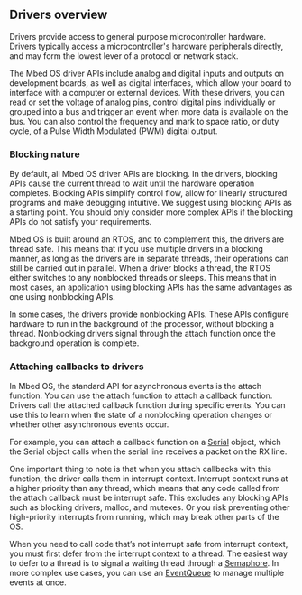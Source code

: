 ## Drivers overview

Drivers provide access to general purpose microcontroller hardware. Drivers typically access a microcontroller's hardware peripherals directly, and may form the lowest lever of a protocol or network stack.

The Mbed OS driver APIs include analog and digital inputs and outputs on development boards, as well as digital interfaces, which allow your board to interface with a computer or external devices. With these drivers, you can read or set the voltage of analog pins, control digital pins individually or grouped into a bus and trigger an event when more data is available on the bus. You can also control the frequency and mark to space ratio, or duty cycle, of a Pulse Width Modulated (PWM) digital output.

### Blocking nature

By default, all Mbed OS driver APIs are blocking. In the drivers, blocking APIs cause the current thread to wait until the hardware operation completes. Blocking APIs simplify control flow, allow for linearly structured programs and make debugging intuitive. We suggest using blocking APIs as a starting point. You should only consider more complex APIs if the blocking APIs do not satisfy your requirements.

Mbed OS is built around an RTOS, and to complement this, the drivers are thread safe. This means that if you use multiple drivers in a blocking manner, as long as the drivers are in separate threads, their operations can still be carried out in parallel. When a driver blocks a thread, the RTOS either switches to any nonblocked threads or sleeps. This means that in most cases, an application using blocking APIs has the same advantages as one using nonblocking APIs.

In some cases, the drivers provide nonblocking APIs. These APIs configure hardware to run in the background of the processor, without blocking a thread. Nonblocking drivers signal through the attach function once the background operation is complete.

### Attaching callbacks to drivers

In Mbed OS, the standard API for asynchronous events is the attach function. You can use the attach function to attach a callback function. Drivers call the attached callback function during specific events. You can use this to learn when the state of a nonblocking operation changes or whether other asynchronous events occur.

For example, you can attach a callback function on a [Serial](serial.html) object, which the Serial object calls when the serial line receives a packet on the RX line.

One important thing to note is that when you attach callbacks with this function, the driver calls them in interrupt context. Interrupt context runs at a higher priority than any thread, which means that any code called from the attach callback must be interrupt safe. This excludes any blocking APIs such as blocking drivers, malloc, and mutexes. Or you risk preventing other high-priority interrupts from running, which may break other parts of the OS.

When you need to call code that’s not interrupt safe from interrupt context, you must first defer from the interrupt context to a thread. The easiest way to defer to a thread is to signal a waiting thread through a [Semaphore](semaphore.html). In more complex use cases, you can use an [EventQueue](eventqueue.html) to manage multiple events at once.
